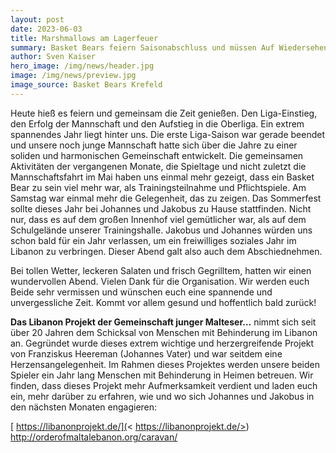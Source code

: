 ```yaml
---
layout: post
date: 2023-06-03
title: Marshmallows am Lagerfeuer
summary: Basket Bears feiern Saisonabschluss und müssen Auf Wiedersehen sagen.
author: Sven Kaiser
hero_image: /img/news/header.jpg
image: /img/news/preview.jpg
image_source: Basket Bears Krefeld
---
```

Heute hieß es feiern und gemeinsam die Zeit genießen. Den Liga-Einstieg, den Erfolg der Mannschaft und den Aufstieg in die Oberliga.
Ein extrem spannendes Jahr liegt hinter uns. Die erste Liga-Saison war gerade beendet und unsere noch junge Mannschaft hatte sich über die Jahre zu einer soliden und harmonischen Gemeinschaft entwickelt. Die gemeinsamen Aktivitäten der vergangenen Monate, die Spieltage und nicht zuletzt die Mannschaftsfahrt im Mai haben uns einmal mehr gezeigt, dass ein Basket Bear zu sein viel mehr war, als Trainingsteilnahme und Pflichtspiele.
Am Samstag war einmal mehr die Gelegenheit, das zu zeigen. Das Sommerfest sollte dieses Jahr bei Johannes und Jakobus zu Hause stattfinden.  Nicht nur, dass es auf dem großen Innenhof viel gemütlicher war, als auf dem Schulgelände unserer Trainingshalle. Jakobus und Johannes würden uns schon bald für ein Jahr verlassen, um ein freiwilliges soziales Jahr im Libanon zu verbringen. Dieser Abend galt also auch dem Abschiednehmen.

Bei tollen Wetter, leckeren Salaten und frisch Gegrilltem, hatten wir einen wundervollen Abend. Vielen Dank für die Organisation. Wir werden euch Beide sehr vermissen und wünschen euch eine spannende und unvergessliche Zeit. Kommt vor allem gesund und hoffentlich bald  zurück!

**Das Libanon Projekt der Gemeinschaft junger Malteser…**
nimmt sich seit über 20 Jahren dem Schicksal von Menschen mit Behinderung im Libanon an. Gegründet wurde dieses extrem wichtige und herzergreifende Projekt von Franziskus Heereman (Johannes Vater) und war seitdem eine Herzensangelegenheit. Im Rahmen dieses Projektes werden unsere beiden Spieler ein Jahr lang Menschen mit Behinderung in Heimen betreuen. 
Wir finden, dass dieses Projekt mehr Aufmerksamkeit verdient und laden euch ein, mehr darüber zu erfahren, wie und wo sich Johannes und Jakobus in den nächsten Monaten engagieren:

[
https://libanonprojekt.de/](< https://libanonprojekt.de/>)
<http://orderofmaltalebanon.org/caravan/>